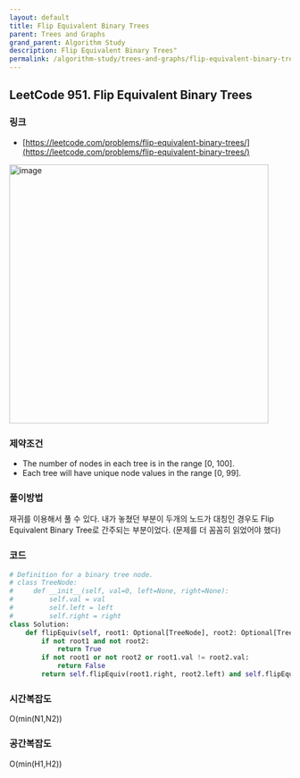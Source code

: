 ```yaml
---
layout: default
title: Flip Equivalent Binary Trees
parent: Trees and Graphs
grand_parent: Algorithm Study
description: Flip Equivalent Binary Trees"
permalink: /algorithm-study/trees-and-graphs/flip-equivalent-binary-trees
---
```


## LeetCode 951. Flip Equivalent Binary Trees
### 링크
- [https://leetcode.com/problems/flip-equivalent-binary-trees/](https://leetcode.com/problems/flip-equivalent-binary-trees/)

<img width="464" alt="image" src="https://user-images.githubusercontent.com/39396725/200350332-554c2947-e973-475a-91e8-fb58b34ed4b7.png">

### 제약조건
- The number of nodes in each tree is in the range [0, 100].
- Each tree will have unique node values in the range [0, 99].

### 풀이방법
재귀를 이용해서 풀 수 있다. 내가 놓쳤던 부분이 두개의 노드가 대칭인 경우도 Flip Equivalent Binary Tree로 간주되는 부분이었다. (문제를 더 꼼꼼히 읽었어야 했다)

### 코드
```python
# Definition for a binary tree node.
# class TreeNode:
#     def __init__(self, val=0, left=None, right=None):
#         self.val = val
#         self.left = left
#         self.right = right
class Solution:
    def flipEquiv(self, root1: Optional[TreeNode], root2: Optional[TreeNode]) -> bool:
        if not root1 and not root2:
            return True
        if not root1 or not root2 or root1.val != root2.val:
            return False
        return self.flipEquiv(root1.right, root2.left) and self.flipEquiv(root1.left, root2.right) or self.flipEquiv(root1.right, root2.right) and self.flipEquiv(root1.left, root2.left)m
```

### 시간복잡도
O(min(N1,N2))

### 공간복잡도
O(min(H1,H2))
